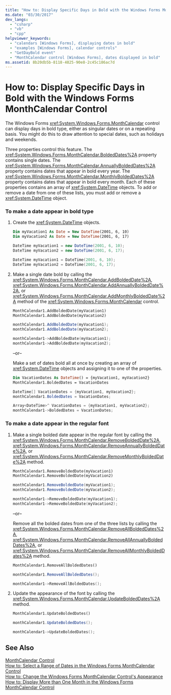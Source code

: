 ```yaml
---
title: "How to: Display Specific Days in Bold with the Windows Forms MonthCalendar Control"
ms.date: "03/30/2017"
dev_langs: 
  - "csharp"
  - "vb"
  - "cpp"
helpviewer_keywords: 
  - "calendars [Windows Forms], displaying dates in bold"
  - "examples [Windows Forms], calendar controls"
  - "GetDayBold event"
  - "MonthCalendar control [Windows Forms], dates displayed in bold"
ms.assetid: 8b20db5b-8118-4825-90e8-2c45c186ac7d
---
```

# How to: Display Specific Days in Bold with the Windows Forms MonthCalendar Control
The Windows Forms <xref:System.Windows.Forms.MonthCalendar> control can display days in bold type, either as singular dates or on a repeating basis. You might do this to draw attention to special dates, such as holidays and weekends.  
  
 Three properties control this feature. The <xref:System.Windows.Forms.MonthCalendar.BoldedDates%2A> property contains single dates. The <xref:System.Windows.Forms.MonthCalendar.AnnuallyBoldedDates%2A> property contains dates that appear in bold every year. The <xref:System.Windows.Forms.MonthCalendar.MonthlyBoldedDates%2A> property contains dates that appear in bold every month. Each of these properties contains an array of <xref:System.DateTime> objects. To add or remove a date from one of these lists, you must add or remove a <xref:System.DateTime> object.  
  
### To make a date appear in bold type  
  
1. Create the <xref:System.DateTime> objects.  
  
   ```vb  
   Dim myVacation1 As Date = New DateTime(2001, 6, 10)  
   Dim myVacation2 As Date = New DateTime(2001, 6, 17)  
   ```  
  
   ```csharp  
   DateTime myVacation1 = new DateTime(2001, 6, 10);  
   DateTime myVacation2 = new DateTime(2001, 6, 17);  
   ```  
  
   ```cpp  
   DateTime myVacation1 = DateTime(2001, 6, 10);  
   DateTime myVacation2 = DateTime(2001, 6, 17);  
   ```  
  
2. Make a single date bold by calling the <xref:System.Windows.Forms.MonthCalendar.AddBoldedDate%2A>, <xref:System.Windows.Forms.MonthCalendar.AddAnnuallyBoldedDate%2A>, or <xref:System.Windows.Forms.MonthCalendar.AddMonthlyBoldedDate%2A> method of the <xref:System.Windows.Forms.MonthCalendar> control.  
  
   ```vb  
   MonthCalendar1.AddBoldedDate(myVacation1)  
   MonthCalendar1.AddBoldedDate(myVacation2)  
   ```  
  
   ```csharp  
   monthCalendar1.AddBoldedDate(myVacation1);  
   monthCalendar1.AddBoldedDate(myVacation2);  
   ```  
  
   ```cpp  
   monthCalendar1->AddBoldedDate(myVacation1);  
   monthCalendar1->AddBoldedDate(myVacation2);  
   ```  
  
    –or–  
  
    Make a set of dates bold all at once by creating an array of <xref:System.DateTime> objects and assigning it to one of the properties.  
  
   ```vb  
   Dim VacationDates As DateTime() = {myVacation1, myVacation2}  
   MonthCalendar1.BoldedDates = VacationDates  
   ```  
  
   ```csharp  
   DateTime[] VacationDates = {myVacation1, myVacation2};  
   monthCalendar1.BoldedDates = VacationDates;  
   ```  
  
   ```cpp  
   Array<DateTime>^ VacationDates = {myVacation1, myVacation2};  
   monthCalendar1->BoldedDates = VacationDates;  
   ```  
  
### To make a date appear in the regular font  
  
1. Make a single bolded date appear in the regular font by calling the <xref:System.Windows.Forms.MonthCalendar.RemoveBoldedDate%2A>, <xref:System.Windows.Forms.MonthCalendar.RemoveAnnuallyBoldedDate%2A>, or <xref:System.Windows.Forms.MonthCalendar.RemoveMonthlyBoldedDate%2A> method.  
  
   ```vb  
   MonthCalendar1.RemoveBoldedDate(myVacation1)  
   MonthCalendar1.RemoveBoldedDate(myVacation2)  
   ```  
  
   ```csharp  
   monthCalendar1.RemoveBoldedDate(myVacation1);  
   monthCalendar1.RemoveBoldedDate(myVacation2);  
   ```  
  
   ```cpp  
   monthCalendar1->RemoveBoldedDate(myVacation1);  
   monthCalendar1->RemoveBoldedDate(myVacation2);  
   ```  
  
    –or–  
  
    Remove all the bolded dates from one of the three lists by calling the <xref:System.Windows.Forms.MonthCalendar.RemoveAllBoldedDates%2A>, <xref:System.Windows.Forms.MonthCalendar.RemoveAllAnnuallyBoldedDates%2A>, or <xref:System.Windows.Forms.MonthCalendar.RemoveAllMonthlyBoldedDates%2A> method.  
  
   ```vb  
   MonthCalendar1.RemoveAllBoldedDates()  
   ```  
  
   ```csharp  
   monthCalendar1.RemoveAllBoldedDates();  
   ```  
  
   ```cpp  
   monthCalendar1->RemoveAllBoldedDates();  
   ```  
  
2. Update the appearance of the font by calling the <xref:System.Windows.Forms.MonthCalendar.UpdateBoldedDates%2A> method.  
  
   ```vb  
   MonthCalendar1.UpdateBoldedDates()  
   ```  
  
   ```csharp  
   monthCalendar1.UpdateBoldedDates();  
   ```  
  
   ```cpp  
   monthCalendar1->UpdateBoldedDates();  
   ```  
  
## See Also  
 [MonthCalendar Control](../../../../docs/framework/winforms/controls/monthcalendar-control-windows-forms.md)  
 [How to: Select a Range of Dates in the Windows Forms MonthCalendar Control](../../../../docs/framework/winforms/controls/how-to-select-a-range-of-dates-in-the-windows-forms-monthcalendar-control.md)  
 [How to: Change the Windows Forms MonthCalendar Control's Appearance](../../../../docs/framework/winforms/controls/how-to-change-monthcalendar-control-appearance.md)  
 [How to: Display More than One Month in the Windows Forms MonthCalendar Control](../../../../docs/framework/winforms/controls/display-more-than-one-month-wf-monthcalendar-control.md)
